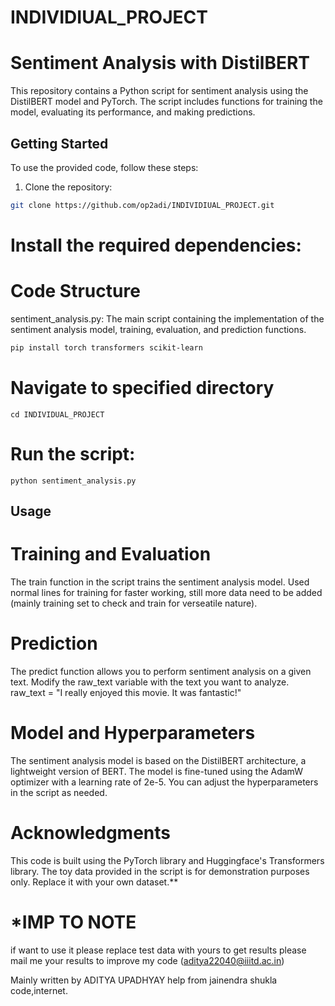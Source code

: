 # INDIVIDIUAL_PROJECT

# Sentiment Analysis with DistilBERT

This repository contains a Python script for sentiment analysis using the DistilBERT model and PyTorch. The script includes functions for training the model, evaluating its performance, and making predictions.

## Getting Started

To use the provided code, follow these steps:

1. Clone the repository:

```bash
git clone https://github.com/op2adi/INDIVIDIUAL_PROJECT.git
```

# Install the required dependencies:
  
# Code Structure
sentiment_analysis.py: The main script containing the implementation of the sentiment analysis model, training, evaluation, and prediction functions.
```bash
pip install torch transformers scikit-learn
```

# Navigate to specified directory

  ```cd INDIVIDUAL_PROJECT```

# Run the script:
```python sentiment_analysis.py```


## Usage

# Training and Evaluation
The train function in the script trains the sentiment analysis model. Used normal lines for training for faster working, still more data need to be added (mainly training set to check and train for verseatile nature).


# Prediction
The predict function allows you to perform sentiment analysis on a given text. Modify the raw_text variable with the text you want to analyze.
raw_text = "I really enjoyed this movie. It was fantastic!"


# Model and Hyperparameters
The sentiment analysis model is based on the DistilBERT architecture, a lightweight version of BERT. The model is fine-tuned using the AdamW optimizer with a learning rate of 2e-5. You can adjust the hyperparameters in the script as needed.

# Acknowledgments
This code is built using the PyTorch library and Huggingface's Transformers library.
The toy data provided in the script is for demonstration purposes only. Replace it with your own dataset.**


# *IMP TO NOTE
if want to use it please replace test data with yours to get results please mail me your results to improve my code (aditya22040@iiitd.ac.in)

Mainly written by ADITYA UPADHYAY help from jainendra shukla code,internet.
